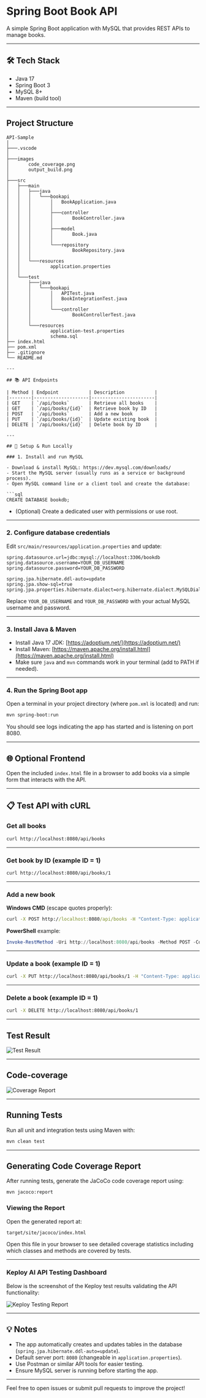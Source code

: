 
# Spring Boot Book API

A simple Spring Boot application with MySQL that provides REST APIs to manage books.

---

## 🛠️ Tech Stack
- Java 17
- Spring Boot 3
- MySQL 8+
- Maven (build tool)

---

## Project Structure

```text
API-Sample
│
├───.vscode
│
├───images
│       code_coverage.png
│       output_build.png
│
├───src
│   ├───main
│   │   ├───java
│   │   │   └───bookapi
│   │   │       │   BookApplication.java
│   │   │       │
│   │   │       ├───controller
│   │   │       │       BookController.java
│   │   │       │
│   │   │       ├───model
│   │   │       │       Book.java
│   │   │       │
│   │   │       └───repository
│   │   │               BookRepository.java
│   │   │
│   │   └───resources
│   │           application.properties
│   │
│   └───test
│       ├───java
│       │   └───bookapi
│       │       │   APITest.java
│       │       │   BookIntegrationTest.java
│       │       │
│       │       └───controller
│       │               BookControllerTest.java
│       │
│       └───resources
│               application-test.properties
│               schema.sql
├── index.html
├── pom.xml
├── .gitignore
└── README.md

---

## 📚 API Endpoints

| Method | Endpoint           | Description           |
|--------|--------------------|-----------------------|
| GET    | `/api/books`       | Retrieve all books    |
| GET    | `/api/books/{id}`  | Retrieve book by ID   |
| POST   | `/api/books`       | Add a new book        |
| PUT    | `/api/books/{id}`  | Update existing book  |
| DELETE | `/api/books/{id}`  | Delete book by ID     |

---

## 🔧 Setup & Run Locally

### 1. Install and run MySQL

- Download & install MySQL: https://dev.mysql.com/downloads/
- Start the MySQL server (usually runs as a service or background process).
- Open MySQL command line or a client tool and create the database:

```sql
CREATE DATABASE bookdb;
```

* (Optional) Create a dedicated user with permissions or use root.

---

### 2. Configure database credentials

Edit `src/main/resources/application.properties` and update:

```properties
spring.datasource.url=jdbc:mysql://localhost:3306/bookdb
spring.datasource.username=YOUR_DB_USERNAME
spring.datasource.password=YOUR_DB_PASSWORD

spring.jpa.hibernate.ddl-auto=update
spring.jpa.show-sql=true
spring.jpa.properties.hibernate.dialect=org.hibernate.dialect.MySQLDialect
```

Replace `YOUR_DB_USERNAME` and `YOUR_DB_PASSWORD` with your actual MySQL username and password.

---

### 3. Install Java & Maven

* Install Java 17 JDK: [https://adoptium.net/](https://adoptium.net/)
* Install Maven: [https://maven.apache.org/install.html](https://maven.apache.org/install.html)
* Make sure `java` and `mvn` commands work in your terminal (add to PATH if needed).

---

### 4. Run the Spring Boot app

Open a terminal in your project directory (where `pom.xml` is located) and run:

```bash
mvn spring-boot:run
```

You should see logs indicating the app has started and is listening on port 8080.

---

## 🌐 Optional Frontend

Open the included `index.html` file in a browser to add books via a simple form that interacts with the API.

---

## 📋 Test API with cURL

### Get all books

```bash
curl http://localhost:8080/api/books
```

---

### Get book by ID (example ID = 1)

```bash
curl http://localhost:8080/api/books/1
```

---

### Add a new book

**Windows CMD** (escape quotes properly):

```cmd
curl -X POST http://localhost:8080/api/books -H "Content-Type: application/json" -d "{\"title\":\"My First Book\",\"author\":\"Your Name\",\"year\":2025}"
```

**PowerShell** example:

```powershell
Invoke-RestMethod -Uri http://localhost:8080/api/books -Method POST -ContentType "application/json" -Body '{"title":"My First Book","author":"Your Name","year":2025}'
```

---

### Update a book (example ID = 1)

```bash
curl -X PUT http://localhost:8080/api/books/1 -H "Content-Type: application/json" -d "{\"title\":\"Updated Title\",\"author\":\"New Author\",\"year\":2024}"
```

---

### Delete a book (example ID = 1)

```bash
curl -X DELETE http://localhost:8080/api/books/1
```

---

## Test Result
![Test Result](images/output_build.png)

---

## Code-coverage
![Coverage Report](images/code_coverage.png)

---
## Running Tests
Run all unit and integration tests using Maven with:

```bash
mvn clean test
```

---

## Generating Code Coverage Report
After running tests, generate the JaCoCo code coverage report using:

```bash
mvn jacoco:report
```

### Viewing the Report
Open the generated report at:

```bash
target/site/jacoco/index.html
```

Open this file in your browser to see detailed coverage statistics including which classes and methods are covered by tests.

---

### Keploy AI API Testing Dashboard

Below is the screenshot of the Keploy test results validating the API functionality:

![Keploy Testing Report](Test-result/keploy-testsuite.png)

---

## 💡 Notes

* The app automatically creates and updates tables in the database (`spring.jpa.hibernate.ddl-auto=update`).
* Default server port: `8080` (changeable in `application.properties`).
* Use Postman or similar API tools for easier testing.
* Ensure MySQL server is running before starting the app.

---

Feel free to open issues or submit pull requests to improve the project!
